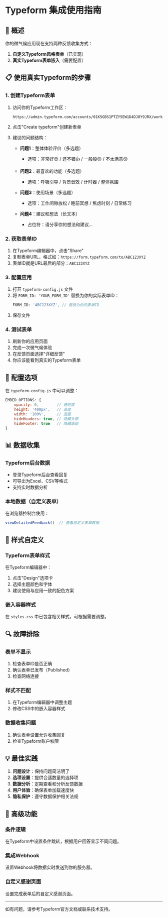 # Typeform 集成使用指南

## 🎯 概述

你的微气候应用现在支持两种反馈收集方式：
1. **自定义Typeform风格表单**（已实现）
2. **真实Typeform表单嵌入**（需要配置）

## 📋 使用真实Typeform的步骤

### 1. 创建Typeform表单

1. 访问你的Typeform工作区：
   ```
   https://admin.typeform.com/accounts/01K5GBS1PTZY5EW1D4DJ8Y9JRX/workspaces/yMjVGn
   ```

2. 点击"Create typeform"创建新表单

3. 建议的问题结构：
   - **问题1**：整体体验评价（多选题）
     - 选项：非常好😊 / 还不错👍 / 一般般😐 / 不太满意😕
   
   - **问题2**：最喜欢的功能（多选题）
     - 选项：呼吸引导 / 背景音效 / 计时器 / 整体氛围
   
   - **问题3**：使用场景（多选题）
     - 选项：工作间隙放松 / 睡前冥想 / 焦虑时刻 / 日常练习
   
   - **问题4**：建议和想法（长文本）
     - 占位符：请分享你的想法和建议...

### 2. 获取表单ID

1. 在Typeform编辑器中，点击"Share"
2. 复制表单URL，格式如：`https://form.typeform.com/to/ABC123XYZ`
3. 表单ID就是URL最后的部分：`ABC123XYZ`

### 3. 配置应用

1. 打开 `typeform-config.js` 文件
2. 将 `FORM_ID: 'YOUR_FORM_ID'` 替换为你的实际表单ID：
   ```javascript
   FORM_ID: 'ABC123XYZ', // 替换为你的表单ID
   ```
3. 保存文件

### 4. 测试表单

1. 刷新你的应用页面
2. 完成一次微气候体验
3. 在反馈页面选择"详细反馈"
4. 你应该能看到真实的Typeform表单

## 🔧 配置选项

在 `typeform-config.js` 中可以调整：

```javascript
EMBED_OPTIONS: {
    opacity: 0,        // 透明度
    height: '400px',   // 高度
    width: '100%',     // 宽度
    hideHeaders: true, // 隐藏头部
    hideFooter: true   // 隐藏底部
}
```

## 📊 数据收集

### Typeform后台数据
- 登录Typeform后台查看回复
- 可导出为Excel、CSV等格式
- 支持实时数据分析

### 本地数据（自定义表单）
在浏览器控制台使用：
```javascript
viewDetailedFeedback()  // 查看自定义表单数据
```

## 🎨 样式自定义

### Typeform表单样式
在Typeform编辑器中：
1. 点击"Design"选项卡
2. 选择主题颜色和字体
3. 建议使用与应用一致的配色方案

### 嵌入容器样式
在 `styles.css` 中已包含相关样式，可根据需要调整。

## 🔍 故障排除

### 表单不显示
1. 检查表单ID是否正确
2. 确认表单已发布（Published）
3. 检查网络连接

### 样式不匹配
1. 在Typeform编辑器中调整主题
2. 修改CSS中的嵌入容器样式

### 数据收集问题
1. 确认表单设置允许收集回复
2. 检查Typeform账户权限

## 💡 最佳实践

1. **问题设计**：保持问题简洁明了
2. **选项设置**：提供合适数量的选择项
3. **数据分析**：定期查看和分析反馈数据
4. **用户体验**：确保表单加载速度快
5. **隐私保护**：遵守数据保护相关法规

## 🚀 高级功能

### 条件逻辑
在Typeform中设置条件跳转，根据用户回答显示不同问题。

### 集成Webhook
设置Webhook将数据实时发送到你的服务器。

### 自定义感谢页面
设置完成表单后的自定义感谢页面。

---

如有问题，请参考Typeform官方文档或联系技术支持。